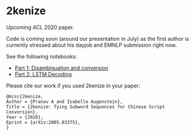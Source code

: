 # 2kenize

Upcoming ACL 2020 paper.

Code is coming soon (around our presentation in July) as the first author is currently stressed about his dayjob and EMNLP submission right now.

See the following notebooks:
* [Part 1: Disambiguation and conversion](https://nbviewer.jupyter.org/github/pranav-ust/2kenize/blob/master/Part%201%2C%20Disambiguation%20and%20Conversion.ipynb)
* [Part 2: LSTM Decoding](https://nbviewer.jupyter.org/github/pranav-ust/2kenize/blob/master/Part%202%2C%20LSTM%20decoding.ipynb)

Please cite our work if you used 2kenize in your paper:

```
@misc{2kenize,
Author = {Pranav A and Isabelle Augenstein},
Title = {2kenize: Tying Subword Sequences for Chinese Script Conversion},
Year = {2020},
Eprint = {arXiv:2005.03375},
}
```
